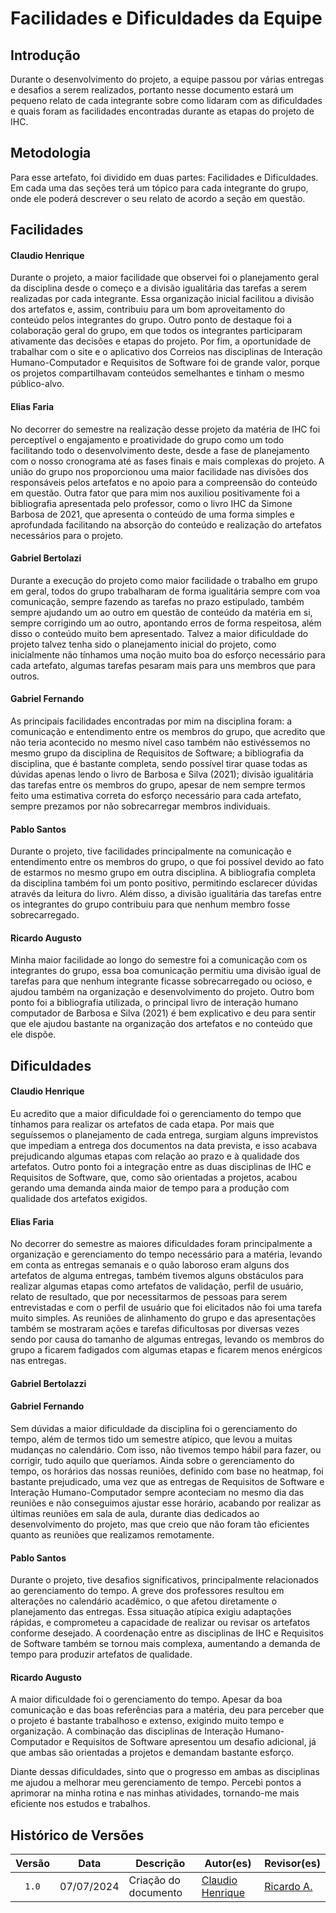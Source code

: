 # Facilidades e Dificuldades da Equipe

## Introdução

Durante o desenvolvimento do projeto, a equipe passou por várias entregas e desafios a serem realizados, portanto nesse documento estará um pequeno relato de cada integrante sobre como lidaram com as dificuldades e quais foram as facilidades encontradas durante as etapas do projeto de IHC.

## Metodologia

Para esse artefato, foi dividido em duas partes: Facilidades e Dificuldades. Em cada uma das seções terá um tópico para cada integrante do grupo, onde ele poderá descrever o seu relato de acordo a seção em questão.

## Facilidades

#### **Claudio Henrique**

Durante o projeto, a maior facilidade que observei foi o planejamento geral da disciplina desde o começo e a divisão igualitária das tarefas a serem realizadas por cada integrante. Essa organização inicial facilitou a divisão dos artefatos e, assim, contribuiu para um bom aproveitamento do conteúdo pelos integrantes do grupo. Outro ponto de destaque foi a colaboração geral do grupo, em que todos os integrantes participaram ativamente das decisões e etapas do projeto. Por fim, a oportunidade de trabalhar com o site e o aplicativo dos Correios nas disciplinas de Interação Humano-Computador e Requisitos de Software foi de grande valor, porque os projetos compartilhavam conteúdos semelhantes e tinham o mesmo público-alvo.

#### **Elias Faria**

No decorrer do semestre na realização desse projeto da matéria de IHC foi perceptível o engajamento e proatividade do grupo como um todo facilitando todo o desenvolvimento deste, desde a fase de planejamento com o nosso cronograma até as fases finais e mais complexas do projeto. A união do grupo nos proporcionou uma maior facilidade nas divisões dos responsáveis pelos artefatos e no apoio para a compreensão do conteúdo em questão. Outra fator que para mim nos auxiliou positivamente foi a bibliografia apresentada pelo professor, como o livro IHC da Simone Barbosa de 2021, que apresenta o conteúdo de uma forma simples e aprofundada facilitando na absorção do conteúdo e realização do artefatos necessários para o projeto.


#### **Gabriel Bertolazi**

Durante a execução do projeto como maior facilidade o trabalho em grupo em geral, todos do grupo trabalharam de forma igualitária sempre com voa comunicação, sempre fazendo as tarefas no prazo estipulado, também sempre ajudando um ao outro em questão de conteúdo da matéria em si, sempre corrigindo um ao outro, apontando erros de forma respeitosa, além disso o conteúdo muito bem apresentado. Talvez a maior dificuldade do projeto talvez tenha sido o planejamento inicial do projeto, como inicialmente não tínhamos uma noção muito boa do esforço necessário para cada artefato, algumas tarefas pesaram mais para uns membros que para outros.

#### **Gabriel Fernando**

As principais facilidades encontradas por mim na disciplina foram: a comunicação e entendimento entre os membros do grupo, que acredito que não teria acontecido no mesmo nível caso também não estivéssemos no mesmo grupo da disciplina de Requisitos de Software; a bibliografia da disciplina, que é bastante completa, sendo possível tirar quase todas as dúvidas apenas lendo o livro de Barbosa e Silva (2021); divisão igualitária das tarefas entre os membros do grupo, apesar de nem sempre termos feito uma estimativa correta do esforço necessário para cada artefato, sempre prezamos por não sobrecarregar membros individuais.

#### **Pablo Santos**

Durante o projeto, tive facilidades principalmente na comunicação e entendimento entre os membros do grupo, o que foi possível devido ao fato de estarmos no mesmo grupo em outra disciplina. A bibliografia completa da disciplina também foi um ponto positivo, permitindo esclarecer dúvidas através da leitura do livro. Além disso, a divisão igualitária das tarefas entre os integrantes do grupo contribuiu para que nenhum membro fosse sobrecarregado.

#### **Ricardo Augusto**

Minha maior facilidade ao longo do semestre foi a comunicação com os integrantes do grupo, essa boa comunicação permitiu uma divisão igual de tarefas para que nenhum integrante ficasse sobrecarregado ou ocioso, e ajudou também na organização e desenvolvimento do projeto. Outro bom ponto foi a bibliografia utilizada, o principal livro de interação humano computador de Barbosa e Silva (2021) é bem explicativo e deu para sentir que ele ajudou bastante na organização dos artefatos e no conteúdo que ele dispõe.


## Dificuldades

#### **Claudio Henrique**

Eu acredito que a maior dificuldade foi o gerenciamento do tempo que tínhamos para realizar os artefatos de cada etapa. Por mais que seguíssemos o planejamento de cada entrega, surgiam alguns imprevistos que impediam a entrega dos documentos na data prevista, e isso acabava prejudicando algumas etapas com relação ao prazo e à qualidade dos artefatos. Outro ponto foi a integração entre as duas disciplinas de IHC e Requisitos de Software, que, como são orientadas a projetos, acabou gerando uma demanda ainda maior de tempo para a produção com qualidade dos artefatos exigidos.

#### **Elias Faria**

No decorrer do semestre as maiores dificuldades foram principalmente a organização e gerenciamento do tempo necessário para a matéria, levando em conta as entregas semanais e o quão laboroso eram alguns dos artefatos de alguma entregas, também tivemos alguns obstáculos para realizar algumas etapas como artefatos de validação, perfil de usuário, relato de resultado, que por necessitarmos de pessoas para serem entrevistadas e com o perfil de usuário que foi elicitados não foi uma tarefa muito simples. As reuniões de alinhamento do grupo e das apresentações também se mostraram ações e tarefas dificultosas por diversas vezes sendo por causa do tamanho de algumas entregas, levando os membros do grupo a ficarem fadigados com algumas etapas e ficarem menos enérgicos nas entregas.

#### **Gabriel Bertolazzi**



#### **Gabriel Fernando**

Sem dúvidas a maior dificuldade da disciplina foi o gerenciamento do tempo, além de termos tido um semestre atípico, que levou a muitas mudanças no calendário. Com isso, não tivemos tempo hábil para fazer, ou corrigir, tudo aquilo que queríamos. Ainda sobre o gerenciamento do tempo, os horários das nossas reuniões, definido com base no heatmap, foi bastante prejudicado, uma vez que as entregas de Requisitos de Software e Interação Humano-Computador sempre aconteciam no mesmo dia das reuniões e não conseguimos ajustar esse horário, acabando por realizar as últimas reuniões em sala de aula, durante dias dedicados ao desenvolvimento do projeto, mas que creio que não foram tão eficientes quanto as reuniões que realizamos remotamente.


#### **Pablo Santos**

Durante o projeto, tive desafios significativos, principalmente relacionados ao gerenciamento do tempo. A greve dos professores resultou em alterações no calendário acadêmico, o que afetou diretamente o planejamento das entregas. Essa situação atípica exigiu adaptações rápidas, e comprometeu a capacidade de realizar ou revisar os artefatos conforme desejado. A coordenação entre as disciplinas de IHC e Requisitos de Software também se tornou mais complexa, aumentando a demanda de tempo para produzir artefatos de qualidade.

#### **Ricardo Augusto**

A maior dificuldade foi o gerenciamento do tempo. Apesar da boa comunicação e das boas referências para a matéria, deu para perceber que o projeto é bastante trabalhoso e extenso, exigindo muito tempo e organização. A combinação das disciplinas de Interação Humano-Computador e Requisitos de Software apresentou um desafio adicional, já que ambas são orientadas a projetos e demandam bastante esforço.

Diante dessas dificuldades, sinto que o progresso em ambas as disciplinas me ajudou a melhorar meu gerenciamento de tempo. Percebi pontos a aprimorar na minha rotina e nas minhas atividades, tornando-me mais eficiente nos estudos e trabalhos.

## Histórico de Versões

| Versão | Data | Descrição | Autor(es) | Revisor(es) |
| :----: | :--: | --------- | ----------- | ------ |
| `1.0`  | 07/07/2024 | Criação do documento | [Claudio Henrique][ClaudioGH] | [Ricardo A.][RicardoGH] |


[ClaudioGH]: https://github.com/claudiohsc
[EliasGH]: https://github.com/EliasOliver21
[GabrielBGH]: https://github.com/Bertolazi
[GabrielFGH]: https://github.com/MMcLovin
[PabloGH]: https://github.com/pabloheika
[RicardoGH]: https://www.github.com/avmricardo